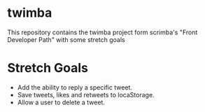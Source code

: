 # twimba
This repository contains the twimba project form scrimba's "Front Developer Path" with some stretch goals


# Stretch Goals
- Add the ability to reply a specific tweet.
- Save tweets, likes and retweets to locaStorage.
- Allow a user to delete a tweet.
